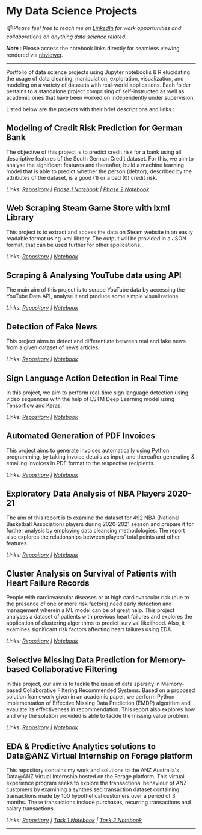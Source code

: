 # My Data Science Projects

*📫 Please feel free to reach me on [LinkedIn](https://www.linkedin.com/in/detapojoy) for work opportunities and collaborations on anything data science related.*

***Note*** : Please access the notebook links directly for seamless viewing rendered via [nbviewer](https://nbviewer.org/).
***
Portfolio of data science projects using Jupyter notebooks &amp; R elucidating the usage of data cleaning, manipulation, exploration, visualization, and modeling on a variety of datasets with real-world applications. Each folder pertains to a standalone project comprising of self-instructed as well as academic ones that have been worked on independently under supervision.

Listed below are the projects with their brief descriptions and links :

## Modeling of Credit Risk Prediction for German Bank
The objective of this project is to predict credit risk for a bank using all descriptive features of the South German Credit dataset. For this, we aim to analyse the significant features and thereafter, build a machine learning model that is able to predict whether the person (debtor), described by the attributes of the dataset, is a good (1) or a bad (0) credit risk.

*Links: [Repository](https://github.com/tapojoyde/Credit-Risk-Predict) | [Phase 1 Notebook](https://nbviewer.org/github/tapojoyde/Credit-Risk-Predict/blob/main/Phase1_EDA.ipynb) | [Phase 2 Notebook](https://nbviewer.org/github/tapojoyde/Credit-Risk-Predict/blob/main/Phase2_Model.ipynb)*

## Web Scraping Steam Game Store with lxml Library
This project is to extract and access the data on Steam website in an easily readable format using lxml library. The output will be provided in a JSON format, that can be used further for other applications.

*Links: [Repository](https://github.com/tapojoyde/Steam_Scrape) | [Notebook](https://nbviewer.org/github/tapojoyde/Steam_Scrape/blob/main/steam-scrape.ipynb)*

## Scraping & Analysing YouTube data using API
The main aim of this project is to scrape YouTube data by accessing the YouTube Data API, analyse it and produce some simple visualizations.

*Links: [Repository](https://github.com/tapojoyde/YouTube-Analysis) | [Notebook](https://nbviewer.org/github/tapojoyde/YouTube-Analysis/blob/main/YT_analysis.ipynb)*

## Detection of Fake News
This project aims to detect and differentiate between real and fake news from a given dataset of news articles.

*Links: [Repository](https://github.com/tapojoyde/Fake-News-Detection) | [Notebook](https://nbviewer.org/github/tapojoyde/Fake-News-Detection/blob/main/fake_news_detection.ipynb)*

## Sign Language Action Detection in Real Time
In this project, we aim to perform real-time sign language detection using video sequences with the help of LSTM Deep Learning model using Tensorflow and Keras.

*Links: [Repository](https://github.com/tapojoyde/Sign-Language-Detection) | [Notebook](https://nbviewer.org/github/tapojoyde/Sign-Language-Detection/blob/main/sign_lang_detection.ipynb)*

## Automated Generation of PDF Invoices
This project aims to generate invoices automatically using Python programming, by taking invoice details as input, and thereafter generating & emailing invoices in PDF format to the respective recipients.

*Links: [Repository](https://github.com/tapojoyde/Auto-Invoice-Generator) | [Notebook](https://nbviewer.org/github/tapojoyde/Auto-Invoice-Generator/blob/main/auto_invoice.ipynb)*

## Exploratory Data Analysis of NBA Players 2020-21
The aim of this report is to examine the dataset for 492 NBA (National Basketball Association) players during 2020-2021 season and prepare it for further analysis by employing data cleansing methodologies. The report also explores the relationships between players’ total points and other features.

*Links: [Repository](https://github.com/tapojoyde/NBA-Analysis) | [Notebook](https://nbviewer.org/github/tapojoyde/NBA-Analysis/blob/main/EDA_NBA.ipynb)*

## Cluster Analysis on Survival of Patients with Heart Failure Records
People with cardiovascular diseases or at high cardiovascular risk (due to the presence of one or more risk factors) need early detection and management wherein a ML model can be of great help. This project analyses a dataset of patients with previous heart failures and explores the application of clustering algorithms to predict survival likelihood. Also, it examines significant risk factors affecting heart failures using EDA.

*Links: [Repository](https://github.com/tapojoyde/HeartFailure-Cluster) | [Notebook](https://nbviewer.org/github/tapojoyde/HeartFailure-Cluster/blob/main/hf_cluster.ipynb)*

## Selective Missing Data Prediction for Memory-based Collaborative Filtering
In this project, our aim is to tackle the issue of data sparsity in Memory-based Collaborative Filtering Recommended Systems. Based on a proposed solution framework given in an academic paper, we perform Python implementation of Effective Missing Data Prediction (EMDP) algorithm and evaulate its effectiveness in recommendation.
This report also explores how and why the solution provided is able to tackle the missing value problem.

*Links: [Repository](https://github.com/tapojoyde/MissingData-CF) | [Notebook](https://nbviewer.org/github/tapojoyde/MissingData-CF/blob/main/missingval_cf.ipynb)*

## EDA & Predictive Analytics solutions to Data@ANZ Virtual Internship on Forage platform 
This repository contains my work and solutions to the ANZ Australia's Data@ANZ Virtual Internship hosted on the Forage platform. This virtual experience program seeks to explore the transactional behaviour of ANZ customers by examining a synthesised transaction dataset containing transactions made by 100 hypothetical customers over a period of 3 months. These transactions include purchases, recurring transactions and salary transactions.

*Links: [Repository](https://github.com/tapojoyde/ANZ-Data-Internship) | [Task 1 Notebook](https://nbviewer.org/github/tapojoyde/ANZ-Data-Internship/blob/main/anz_task1.ipynb) | [Task 2 Notebook](https://nbviewer.org/github/tapojoyde/ANZ-Data-Internship/blob/main/anz_task2.ipynb)*

---
